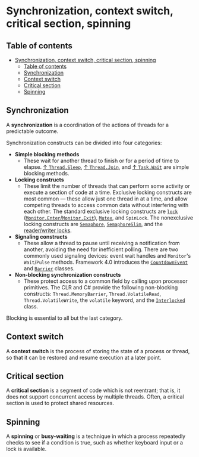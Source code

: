 # Synchronization, context switch, critical section, spinning

## Table of contents

- [Synchronization, context switch, critical section, spinning](#synchronization-context-switch-critical-section-spinning)
  - [Table of contents](#table-of-contents)
  - [Synchronization](#synchronization)
  - [Context switch](#context-switch)
  - [Critical section](#critical-section)
  - [Spinning](#spinning)

## Synchronization

A **synchronization** is a coordination of the actions of threads for a predictable outcome.

Synchronization constructs can be divided into four categories:

- **Simple blocking methods**
  - These wait for another thread to finish or for a period of time to elapse. [↑ `Thread.Sleep`](https://learn.microsoft.com/en-us/dotnet/api/system.threading.thread.sleep), [↑ `Thread.Join`](https://learn.microsoft.com/en-us/dotnet/api/system.threading.thread.join), and [↑ `Task.Wait`](https://learn.microsoft.com/en-us/dotnet/api/system.threading.tasks.task.wait) are simple blocking methods.
- **Locking constructs**
  - These limit the number of threads that can perform some activity or execute a section of code at a time. Exclusive locking constructs are most common — these allow just one thread in at a time, and allow competing threads to access common data without interfering with each other. The standard exclusive locking constructs are [`lock`](lock.md#lock) ([`Monitor.Enter`/`Monitor.Exit`](lock.md#monitor)), [`Mutex`](lock.md#mutex), and `SpinLock`. The nonexclusive locking constructs are [`Semaphore`](semaphore.md#semaphore), [`SemaphoreSlim`](semaphore.md#semaphoreslim), and the [reader/writer locks](readerwriterlockslim.md).
- **Signaling constructs**
  - These allow a thread to pause until receiving a notification from another, avoiding the need for inefficient polling. There are two commonly used signaling devices: event wait handles and `Monitor`'s `Wait`/`Pulse` methods. Framework 4.0 introduces the [`CountdownEvent`](contdownevent.md) and [`Barrier`](barrier.md) classes.
- **Non-blocking synchronization constructs**
  - These protect access to a common field by calling upon processor primitives. The CLR and C# provide the following non-blocking constructs: `Thread.MemoryBarrier`, `Thread.VolatileRead`, `Thread.VolatileWrite`, the `volatile` keyword, and the [`Interlocked`](interlocked.md) class.

Blocking is essential to all but the last category.

## Context switch

A **context switch** is the process of storing the state of a process or thread, so that it can be restored and resume execution at a later point.

## Critical section

A **critical section** is a segment of code which is not reentrant; that is, it does not support concurrent access by multiple threads. Often, a critical section is used to protect shared resources.

## Spinning

A **spinning** or **busy-waiting** is a technique in which a process repeatedly checks to see if a condition is true, such as whether keyboard input or a lock is available.

